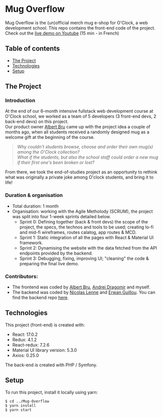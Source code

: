 # Mug Overflow

Mug Overflow is the (un)official merch mug e-shop for O'Clock, a web development school. This repo contains the front-end code of the project.  
Check out the [live demo on Youtube](https://www.youtube.com/watch?v=54LjxWlOihU&t=1437s) (15 min - in French)

## Table of contents
* [The Project](#the-project)
* [Technologies](#technologies)
* [Setup](#setup)

## The Project

### Introduction

At the end of our 6-month intensive fullstack web development course at O'Clock school, we worked as a team of 5 developers (3 front-end devs, 2 back-end devs) on this project.  
Our product owner [Albert Bru](https://github.com/AlbertBRU) came up with the project idea a couple of months ago, when all students received a randomly designed mug as a welcome gift at the beginning of the course.
> _Why couldn't students browse, choose and order their own mug(s) among the O'Clock collection?_  
> _What if the students, but also the school staff could order a new mug if their first one's been broken or lost?_

From there, we took the end-of-studies project as an opportunity to rethink what was originally a private joke among O'clock students, and bring it to life!

### Duration & organisation

* Total duration: 1 month
* Organisation: working with the Agile Metholody (SCRUM), the project was split into four 1-week sprints detailed below.
  * Sprint 0: Defining together (back & front devs) the scope of the project, the specs, the technos and tools to be used; creating lo-fi and mid-fi wireframes, routes calatog, app routes & MCD.
  * Sprint 1: Static integration of all the pages with React & Material UI framework.
  * Sprint 2: Dynamising the website with the data fetched from the API endpoints provided by the backend.
  * Sprint 3: Debugging, fixing, improving UI; "cleaning" the code & preparing the final live demo.

### Contributors:

* The frontend was coded by [Albert Bru](https://github.com/AlbertBRU), [Andrei Dragomir](https://github.com/Andrei0Dragomir) and myself.
* The backend was coded by [Nicolas Lenne](https://github.com/NicolasLenne) and [Erwan Guillou](https://github.com/guillouerwan). You can find the backend repo [here](https://github.com/O-clock-Xandar/projet-Mug-Overflow-back).

	
## Technologies
This project (front-end) is created with:
* React: 17.0.2
* Redux: 4.1.2
* React-redux: 7.2.6
* Material UI library version: 5.3.0
* Axios: 0.25.0

The back-end is created with PHP / Symfony.
	
  
## Setup
To run this project, install it locally using yarn:

```
$ cd ../Mug-Overflow
$ yarn install
$ yarn start
```


